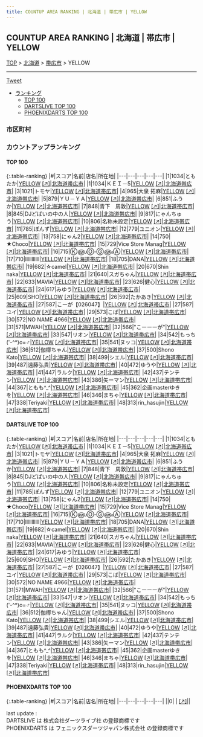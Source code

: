 ```yaml
---
title: COUNTUP AREA RANKING | 北海道 | 帯広市 | YELLOW
---
```

## COUNTUP AREA RANKING | 北海道 | 帯広市 | YELLOW

[TOP](/darts/rank/) > [北海道](/darts/rank/北海道/) > [帯広市](/darts/rank/北海道/帯広市/) > YELLOW

___

<a href="https://twitter.com/share?ref_src=twsrc%5Etfw" data-text="COUNTUP AREA RANKING | 北海道帯広市YELLOW" class="twitter-share-button" data-hashtags="DARTSLIVE,PHOENIXDARTS,darts,ダーツ" data-show-count="false">Tweet</a>

* [ランキング](#カウントアップランキング)
    * [TOP 100](#top-100)
    * [DARTSLIVE TOP 100](#dartslive-top-100)
    * [PHOENIXDARTS TOP 100](#phoenixdarts-top-100)

### 市区町村

<ul>

</ul>

### カウントアップランキング

#### TOP 100



{:.table-ranking}
|#|スコア|名前|店名|所在地|
|---|---|---|---|---|
|1|1034|<span class="rank-name-dl">ともたか</span>|<a href="/darts/rank/shops/b98b5c9bd8a73e07790ab824ce8730e5.html">YELLOW</a> <a href="https://search.dartslive.com/jp/shop/b98b5c9bd8a73e07790ab824ce8730e5">[↗]</a>|<a href="/darts/rank/北海道/帯広市">北海道帯広市</a>|
|1|1034|<span class="rank-name-dl">ＫＥＩ－5</span>|<a href="/darts/rank/shops/b98b5c9bd8a73e07790ab824ce8730e5.html">YELLOW</a> <a href="https://search.dartslive.com/jp/shop/b98b5c9bd8a73e07790ab824ce8730e5">[↗]</a>|<a href="/darts/rank/北海道/帯広市">北海道帯広市</a>|
|3|1021|<span class="rank-name-dl">トモヤ</span>|<a href="/darts/rank/shops/b98b5c9bd8a73e07790ab824ce8730e5.html">YELLOW</a> <a href="https://search.dartslive.com/jp/shop/b98b5c9bd8a73e07790ab824ce8730e5">[↗]</a>|<a href="/darts/rank/北海道/帯広市">北海道帯広市</a>|
|4|965|<span class="rank-name-dl">大泉 拓麻</span>|<a href="/darts/rank/shops/b98b5c9bd8a73e07790ab824ce8730e5.html">YELLOW</a> <a href="https://search.dartslive.com/jp/shop/b98b5c9bd8a73e07790ab824ce8730e5">[↗]</a>|<a href="/darts/rank/北海道/帯広市">北海道帯広市</a>|
|5|879|<span class="rank-name-dl">ＹＵ－ＹＡ</span>|<a href="/darts/rank/shops/b98b5c9bd8a73e07790ab824ce8730e5.html">YELLOW</a> <a href="https://search.dartslive.com/jp/shop/b98b5c9bd8a73e07790ab824ce8730e5">[↗]</a>|<a href="/darts/rank/北海道/帯広市">北海道帯広市</a>|
|6|851|<span class="rank-name-dl">ふうか</span>|<a href="/darts/rank/shops/b98b5c9bd8a73e07790ab824ce8730e5.html">YELLOW</a> <a href="https://search.dartslive.com/jp/shop/b98b5c9bd8a73e07790ab824ce8730e5">[↗]</a>|<a href="/darts/rank/北海道/帯広市">北海道帯広市</a>|
|7|848|<span class="rank-name-dl">青下　周敦</span>|<a href="/darts/rank/shops/b98b5c9bd8a73e07790ab824ce8730e5.html">YELLOW</a> <a href="https://search.dartslive.com/jp/shop/b98b5c9bd8a73e07790ab824ce8730e5">[↗]</a>|<a href="/darts/rank/北海道/帯広市">北海道帯広市</a>|
|8|845|<span class="rank-name-dl">DJどばいの中の人</span>|<a href="/darts/rank/shops/b98b5c9bd8a73e07790ab824ce8730e5.html">YELLOW</a> <a href="https://search.dartslive.com/jp/shop/b98b5c9bd8a73e07790ab824ce8730e5">[↗]</a>|<a href="/darts/rank/北海道/帯広市">北海道帯広市</a>|
|9|817|<span class="rank-name-dl">にゃんちゅう</span>|<a href="/darts/rank/shops/b98b5c9bd8a73e07790ab824ce8730e5.html">YELLOW</a> <a href="https://search.dartslive.com/jp/shop/b98b5c9bd8a73e07790ab824ce8730e5">[↗]</a>|<a href="/darts/rank/北海道/帯広市">北海道帯広市</a>|
|10|806|<span class="rank-name-dl">名称未設定</span>|<a href="/darts/rank/shops/b98b5c9bd8a73e07790ab824ce8730e5.html">YELLOW</a> <a href="https://search.dartslive.com/jp/shop/b98b5c9bd8a73e07790ab824ce8730e5">[↗]</a>|<a href="/darts/rank/北海道/帯広市">北海道帯広市</a>|
|11|785|<span class="rank-name-dl">ぽんず</span>|<a href="/darts/rank/shops/b98b5c9bd8a73e07790ab824ce8730e5.html">YELLOW</a> <a href="https://search.dartslive.com/jp/shop/b98b5c9bd8a73e07790ab824ce8730e5">[↗]</a>|<a href="/darts/rank/北海道/帯広市">北海道帯広市</a>|
|12|779|<span class="rank-name-dl">ユニオン</span>|<a href="/darts/rank/shops/b98b5c9bd8a73e07790ab824ce8730e5.html">YELLOW</a> <a href="https://search.dartslive.com/jp/shop/b98b5c9bd8a73e07790ab824ce8730e5">[↗]</a>|<a href="/darts/rank/北海道/帯広市">北海道帯広市</a>|
|13|758|<span class="rank-name-dl">にゃん2</span>|<a href="/darts/rank/shops/b98b5c9bd8a73e07790ab824ce8730e5.html">YELLOW</a> <a href="https://search.dartslive.com/jp/shop/b98b5c9bd8a73e07790ab824ce8730e5">[↗]</a>|<a href="/darts/rank/北海道/帯広市">北海道帯広市</a>|
|14|750|<span class="rank-name-dl">★Choco</span>|<a href="/darts/rank/shops/b98b5c9bd8a73e07790ab824ce8730e5.html">YELLOW</a> <a href="https://search.dartslive.com/jp/shop/b98b5c9bd8a73e07790ab824ce8730e5">[↗]</a>|<a href="/darts/rank/北海道/帯広市">北海道帯広市</a>|
|15|729|<span class="rank-name-dl">Vice Store Manag</span>|<a href="/darts/rank/shops/b98b5c9bd8a73e07790ab824ce8730e5.html">YELLOW</a> <a href="https://search.dartslive.com/jp/shop/b98b5c9bd8a73e07790ab824ce8730e5">[↗]</a>|<a href="/darts/rank/北海道/帯広市">北海道帯広市</a>|
|16|715|<span class="rank-name-dl">Ⓚ௵Ⓞ-Ⓖ௵Ⓐ</span>|<a href="/darts/rank/shops/b98b5c9bd8a73e07790ab824ce8730e5.html">YELLOW</a> <a href="https://search.dartslive.com/jp/shop/b98b5c9bd8a73e07790ab824ce8730e5">[↗]</a>|<a href="/darts/rank/北海道/帯広市">北海道帯広市</a>|
|17|710|<span class="rank-name-dl">lllllllllll</span>|<a href="/darts/rank/shops/b98b5c9bd8a73e07790ab824ce8730e5.html">YELLOW</a> <a href="https://search.dartslive.com/jp/shop/b98b5c9bd8a73e07790ab824ce8730e5">[↗]</a>|<a href="/darts/rank/北海道/帯広市">北海道帯広市</a>|
|18|705|<span class="rank-name-dl">DANA</span>|<a href="/darts/rank/shops/b98b5c9bd8a73e07790ab824ce8730e5.html">YELLOW</a> <a href="https://search.dartslive.com/jp/shop/b98b5c9bd8a73e07790ab824ce8730e5">[↗]</a>|<a href="/darts/rank/北海道/帯広市">北海道帯広市</a>|
|19|682|<span class="rank-name-dl">☆camel</span>|<a href="/darts/rank/shops/b98b5c9bd8a73e07790ab824ce8730e5.html">YELLOW</a> <a href="https://search.dartslive.com/jp/shop/b98b5c9bd8a73e07790ab824ce8730e5">[↗]</a>|<a href="/darts/rank/北海道/帯広市">北海道帯広市</a>|
|20|670|<span class="rank-name-dl">Shin naka</span>|<a href="/darts/rank/shops/b98b5c9bd8a73e07790ab824ce8730e5.html">YELLOW</a> <a href="https://search.dartslive.com/jp/shop/b98b5c9bd8a73e07790ab824ce8730e5">[↗]</a>|<a href="/darts/rank/北海道/帯広市">北海道帯広市</a>|
|21|640|<span class="rank-name-dl">スガちゃん</span>|<a href="/darts/rank/shops/b98b5c9bd8a73e07790ab824ce8730e5.html">YELLOW</a> <a href="https://search.dartslive.com/jp/shop/b98b5c9bd8a73e07790ab824ce8730e5">[↗]</a>|<a href="/darts/rank/北海道/帯広市">北海道帯広市</a>|
|22|633|<span class="rank-name-dl">MAVIA</span>|<a href="/darts/rank/shops/b98b5c9bd8a73e07790ab824ce8730e5.html">YELLOW</a> <a href="https://search.dartslive.com/jp/shop/b98b5c9bd8a73e07790ab824ce8730e5">[↗]</a>|<a href="/darts/rank/北海道/帯広市">北海道帯広市</a>|
|23|626|<span class="rank-name-dl">健心</span>|<a href="/darts/rank/shops/b98b5c9bd8a73e07790ab824ce8730e5.html">YELLOW</a> <a href="https://search.dartslive.com/jp/shop/b98b5c9bd8a73e07790ab824ce8730e5">[↗]</a>|<a href="/darts/rank/北海道/帯広市">北海道帯広市</a>|
|24|617|<span class="rank-name-dl">みゆう</span>|<a href="/darts/rank/shops/b98b5c9bd8a73e07790ab824ce8730e5.html">YELLOW</a> <a href="https://search.dartslive.com/jp/shop/b98b5c9bd8a73e07790ab824ce8730e5">[↗]</a>|<a href="/darts/rank/北海道/帯広市">北海道帯広市</a>|
|25|609|<span class="rank-name-dl">SHO</span>|<a href="/darts/rank/shops/b98b5c9bd8a73e07790ab824ce8730e5.html">YELLOW</a> <a href="https://search.dartslive.com/jp/shop/b98b5c9bd8a73e07790ab824ce8730e5">[↗]</a>|<a href="/darts/rank/北海道/帯広市">北海道帯広市</a>|
|26|592|<span class="rank-name-dl">たかあき</span>|<a href="/darts/rank/shops/b98b5c9bd8a73e07790ab824ce8730e5.html">YELLOW</a> <a href="https://search.dartslive.com/jp/shop/b98b5c9bd8a73e07790ab824ce8730e5">[↗]</a>|<a href="/darts/rank/北海道/帯広市">北海道帯広市</a>|
|27|587|<span class="rank-name-dl">こーが【026047】</span>|<a href="/darts/rank/shops/b98b5c9bd8a73e07790ab824ce8730e5.html">YELLOW</a> <a href="https://search.dartslive.com/jp/shop/b98b5c9bd8a73e07790ab824ce8730e5">[↗]</a>|<a href="/darts/rank/北海道/帯広市">北海道帯広市</a>|
|27|587|<span class="rank-name-dl">ユイ</span>|<a href="/darts/rank/shops/b98b5c9bd8a73e07790ab824ce8730e5.html">YELLOW</a> <a href="https://search.dartslive.com/jp/shop/b98b5c9bd8a73e07790ab824ce8730e5">[↗]</a>|<a href="/darts/rank/北海道/帯広市">北海道帯広市</a>|
|29|573|<span class="rank-name-dl">こば</span>|<a href="/darts/rank/shops/b98b5c9bd8a73e07790ab824ce8730e5.html">YELLOW</a> <a href="https://search.dartslive.com/jp/shop/b98b5c9bd8a73e07790ab824ce8730e5">[↗]</a>|<a href="/darts/rank/北海道/帯広市">北海道帯広市</a>|
|30|572|<span class="rank-name-dl">NO NAME 4966</span>|<a href="/darts/rank/shops/b98b5c9bd8a73e07790ab824ce8730e5.html">YELLOW</a> <a href="https://search.dartslive.com/jp/shop/b98b5c9bd8a73e07790ab824ce8730e5">[↗]</a>|<a href="/darts/rank/北海道/帯広市">北海道帯広市</a>|
|31|571|<span class="rank-name-dl">MWAH</span>|<a href="/darts/rank/shops/b98b5c9bd8a73e07790ab824ce8730e5.html">YELLOW</a> <a href="https://search.dartslive.com/jp/shop/b98b5c9bd8a73e07790ab824ce8730e5">[↗]</a>|<a href="/darts/rank/北海道/帯広市">北海道帯広市</a>|
|32|566|<span class="rank-name-dl">&quot;こーーーが&quot;</span>|<a href="/darts/rank/shops/b98b5c9bd8a73e07790ab824ce8730e5.html">YELLOW</a> <a href="https://search.dartslive.com/jp/shop/b98b5c9bd8a73e07790ab824ce8730e5">[↗]</a>|<a href="/darts/rank/北海道/帯広市">北海道帯広市</a>|
|33|547|<span class="rank-name-dl">リオン</span>|<a href="/darts/rank/shops/b98b5c9bd8a73e07790ab824ce8730e5.html">YELLOW</a> <a href="https://search.dartslive.com/jp/shop/b98b5c9bd8a73e07790ab824ce8730e5">[↗]</a>|<a href="/darts/rank/北海道/帯広市">北海道帯広市</a>|
|34|542|<span class="rank-name-dl">もっち(&#x27;-^*)o=♂</span>|<a href="/darts/rank/shops/b98b5c9bd8a73e07790ab824ce8730e5.html">YELLOW</a> <a href="https://search.dartslive.com/jp/shop/b98b5c9bd8a73e07790ab824ce8730e5">[↗]</a>|<a href="/darts/rank/北海道/帯広市">北海道帯広市</a>|
|35|541|<span class="rank-name-dl">ヌッコ</span>|<a href="/darts/rank/shops/b98b5c9bd8a73e07790ab824ce8730e5.html">YELLOW</a> <a href="https://search.dartslive.com/jp/shop/b98b5c9bd8a73e07790ab824ce8730e5">[↗]</a>|<a href="/darts/rank/北海道/帯広市">北海道帯広市</a>|
|36|512|<span class="rank-name-dl">伽椰ちゃん</span>|<a href="/darts/rank/shops/b98b5c9bd8a73e07790ab824ce8730e5.html">YELLOW</a> <a href="https://search.dartslive.com/jp/shop/b98b5c9bd8a73e07790ab824ce8730e5">[↗]</a>|<a href="/darts/rank/北海道/帯広市">北海道帯広市</a>|
|37|500|<span class="rank-name-dl">Shono Kato</span>|<a href="/darts/rank/shops/b98b5c9bd8a73e07790ab824ce8730e5.html">YELLOW</a> <a href="https://search.dartslive.com/jp/shop/b98b5c9bd8a73e07790ab824ce8730e5">[↗]</a>|<a href="/darts/rank/北海道/帯広市">北海道帯広市</a>|
|38|499|<span class="rank-name-dl">シエル</span>|<a href="/darts/rank/shops/b98b5c9bd8a73e07790ab824ce8730e5.html">YELLOW</a> <a href="https://search.dartslive.com/jp/shop/b98b5c9bd8a73e07790ab824ce8730e5">[↗]</a>|<a href="/darts/rank/北海道/帯広市">北海道帯広市</a>|
|39|487|<span class="rank-name-dl">遠藤弘貴</span>|<a href="/darts/rank/shops/b98b5c9bd8a73e07790ab824ce8730e5.html">YELLOW</a> <a href="https://search.dartslive.com/jp/shop/b98b5c9bd8a73e07790ab824ce8730e5">[↗]</a>|<a href="/darts/rank/北海道/帯広市">北海道帯広市</a>|
|40|472|<span class="rank-name-dl">ゆうや</span>|<a href="/darts/rank/shops/b98b5c9bd8a73e07790ab824ce8730e5.html">YELLOW</a> <a href="https://search.dartslive.com/jp/shop/b98b5c9bd8a73e07790ab824ce8730e5">[↗]</a>|<a href="/darts/rank/北海道/帯広市">北海道帯広市</a>|
|41|447|<span class="rank-name-dl">ラルク</span>|<a href="/darts/rank/shops/b98b5c9bd8a73e07790ab824ce8730e5.html">YELLOW</a> <a href="https://search.dartslive.com/jp/shop/b98b5c9bd8a73e07790ab824ce8730e5">[↗]</a>|<a href="/darts/rank/北海道/帯広市">北海道帯広市</a>|
|42|437|<span class="rank-name-dl">テンテン</span>|<a href="/darts/rank/shops/b98b5c9bd8a73e07790ab824ce8730e5.html">YELLOW</a> <a href="https://search.dartslive.com/jp/shop/b98b5c9bd8a73e07790ab824ce8730e5">[↗]</a>|<a href="/darts/rank/北海道/帯広市">北海道帯広市</a>|
|43|386|<span class="rank-name-dl">矢ーマン</span>|<a href="/darts/rank/shops/b98b5c9bd8a73e07790ab824ce8730e5.html">YELLOW</a> <a href="https://search.dartslive.com/jp/shop/b98b5c9bd8a73e07790ab824ce8730e5">[↗]</a>|<a href="/darts/rank/北海道/帯広市">北海道帯広市</a>|
|44|367|<span class="rank-name-dl">ともも^_^</span>|<a href="/darts/rank/shops/b98b5c9bd8a73e07790ab824ce8730e5.html">YELLOW</a> <a href="https://search.dartslive.com/jp/shop/b98b5c9bd8a73e07790ab824ce8730e5">[↗]</a>|<a href="/darts/rank/北海道/帯広市">北海道帯広市</a>|
|45|362|<span class="rank-name-dl">企画masterゆきを</span>|<a href="/darts/rank/shops/b98b5c9bd8a73e07790ab824ce8730e5.html">YELLOW</a> <a href="https://search.dartslive.com/jp/shop/b98b5c9bd8a73e07790ab824ce8730e5">[↗]</a>|<a href="/darts/rank/北海道/帯広市">北海道帯広市</a>|
|46|346|<span class="rank-name-dl">まちゃ</span>|<a href="/darts/rank/shops/b98b5c9bd8a73e07790ab824ce8730e5.html">YELLOW</a> <a href="https://search.dartslive.com/jp/shop/b98b5c9bd8a73e07790ab824ce8730e5">[↗]</a>|<a href="/darts/rank/北海道/帯広市">北海道帯広市</a>|
|47|338|<span class="rank-name-dl">Teriyaki</span>|<a href="/darts/rank/shops/b98b5c9bd8a73e07790ab824ce8730e5.html">YELLOW</a> <a href="https://search.dartslive.com/jp/shop/b98b5c9bd8a73e07790ab824ce8730e5">[↗]</a>|<a href="/darts/rank/北海道/帯広市">北海道帯広市</a>|
|48|313|<span class="rank-name-dl">rin_hasujin</span>|<a href="/darts/rank/shops/b98b5c9bd8a73e07790ab824ce8730e5.html">YELLOW</a> <a href="https://search.dartslive.com/jp/shop/b98b5c9bd8a73e07790ab824ce8730e5">[↗]</a>|<a href="/darts/rank/北海道/帯広市">北海道帯広市</a>|


#### DARTSLIVE TOP 100



{:.table-ranking}
|#|スコア|名前|店名|所在地|
|---|---|---|---|---|
|1|1034|<span class="rank-name-dl">ともたか</span>|<a href="/darts/rank/shops/b98b5c9bd8a73e07790ab824ce8730e5.html">YELLOW</a> <a href="https://search.dartslive.com/jp/shop/b98b5c9bd8a73e07790ab824ce8730e5">[↗]</a>|<a href="/darts/rank/北海道/帯広市">北海道帯広市</a>|
|1|1034|<span class="rank-name-dl">ＫＥＩ－5</span>|<a href="/darts/rank/shops/b98b5c9bd8a73e07790ab824ce8730e5.html">YELLOW</a> <a href="https://search.dartslive.com/jp/shop/b98b5c9bd8a73e07790ab824ce8730e5">[↗]</a>|<a href="/darts/rank/北海道/帯広市">北海道帯広市</a>|
|3|1021|<span class="rank-name-dl">トモヤ</span>|<a href="/darts/rank/shops/b98b5c9bd8a73e07790ab824ce8730e5.html">YELLOW</a> <a href="https://search.dartslive.com/jp/shop/b98b5c9bd8a73e07790ab824ce8730e5">[↗]</a>|<a href="/darts/rank/北海道/帯広市">北海道帯広市</a>|
|4|965|<span class="rank-name-dl">大泉 拓麻</span>|<a href="/darts/rank/shops/b98b5c9bd8a73e07790ab824ce8730e5.html">YELLOW</a> <a href="https://search.dartslive.com/jp/shop/b98b5c9bd8a73e07790ab824ce8730e5">[↗]</a>|<a href="/darts/rank/北海道/帯広市">北海道帯広市</a>|
|5|879|<span class="rank-name-dl">ＹＵ－ＹＡ</span>|<a href="/darts/rank/shops/b98b5c9bd8a73e07790ab824ce8730e5.html">YELLOW</a> <a href="https://search.dartslive.com/jp/shop/b98b5c9bd8a73e07790ab824ce8730e5">[↗]</a>|<a href="/darts/rank/北海道/帯広市">北海道帯広市</a>|
|6|851|<span class="rank-name-dl">ふうか</span>|<a href="/darts/rank/shops/b98b5c9bd8a73e07790ab824ce8730e5.html">YELLOW</a> <a href="https://search.dartslive.com/jp/shop/b98b5c9bd8a73e07790ab824ce8730e5">[↗]</a>|<a href="/darts/rank/北海道/帯広市">北海道帯広市</a>|
|7|848|<span class="rank-name-dl">青下　周敦</span>|<a href="/darts/rank/shops/b98b5c9bd8a73e07790ab824ce8730e5.html">YELLOW</a> <a href="https://search.dartslive.com/jp/shop/b98b5c9bd8a73e07790ab824ce8730e5">[↗]</a>|<a href="/darts/rank/北海道/帯広市">北海道帯広市</a>|
|8|845|<span class="rank-name-dl">DJどばいの中の人</span>|<a href="/darts/rank/shops/b98b5c9bd8a73e07790ab824ce8730e5.html">YELLOW</a> <a href="https://search.dartslive.com/jp/shop/b98b5c9bd8a73e07790ab824ce8730e5">[↗]</a>|<a href="/darts/rank/北海道/帯広市">北海道帯広市</a>|
|9|817|<span class="rank-name-dl">にゃんちゅう</span>|<a href="/darts/rank/shops/b98b5c9bd8a73e07790ab824ce8730e5.html">YELLOW</a> <a href="https://search.dartslive.com/jp/shop/b98b5c9bd8a73e07790ab824ce8730e5">[↗]</a>|<a href="/darts/rank/北海道/帯広市">北海道帯広市</a>|
|10|806|<span class="rank-name-dl">名称未設定</span>|<a href="/darts/rank/shops/b98b5c9bd8a73e07790ab824ce8730e5.html">YELLOW</a> <a href="https://search.dartslive.com/jp/shop/b98b5c9bd8a73e07790ab824ce8730e5">[↗]</a>|<a href="/darts/rank/北海道/帯広市">北海道帯広市</a>|
|11|785|<span class="rank-name-dl">ぽんず</span>|<a href="/darts/rank/shops/b98b5c9bd8a73e07790ab824ce8730e5.html">YELLOW</a> <a href="https://search.dartslive.com/jp/shop/b98b5c9bd8a73e07790ab824ce8730e5">[↗]</a>|<a href="/darts/rank/北海道/帯広市">北海道帯広市</a>|
|12|779|<span class="rank-name-dl">ユニオン</span>|<a href="/darts/rank/shops/b98b5c9bd8a73e07790ab824ce8730e5.html">YELLOW</a> <a href="https://search.dartslive.com/jp/shop/b98b5c9bd8a73e07790ab824ce8730e5">[↗]</a>|<a href="/darts/rank/北海道/帯広市">北海道帯広市</a>|
|13|758|<span class="rank-name-dl">にゃん2</span>|<a href="/darts/rank/shops/b98b5c9bd8a73e07790ab824ce8730e5.html">YELLOW</a> <a href="https://search.dartslive.com/jp/shop/b98b5c9bd8a73e07790ab824ce8730e5">[↗]</a>|<a href="/darts/rank/北海道/帯広市">北海道帯広市</a>|
|14|750|<span class="rank-name-dl">★Choco</span>|<a href="/darts/rank/shops/b98b5c9bd8a73e07790ab824ce8730e5.html">YELLOW</a> <a href="https://search.dartslive.com/jp/shop/b98b5c9bd8a73e07790ab824ce8730e5">[↗]</a>|<a href="/darts/rank/北海道/帯広市">北海道帯広市</a>|
|15|729|<span class="rank-name-dl">Vice Store Manag</span>|<a href="/darts/rank/shops/b98b5c9bd8a73e07790ab824ce8730e5.html">YELLOW</a> <a href="https://search.dartslive.com/jp/shop/b98b5c9bd8a73e07790ab824ce8730e5">[↗]</a>|<a href="/darts/rank/北海道/帯広市">北海道帯広市</a>|
|16|715|<span class="rank-name-dl">Ⓚ௵Ⓞ-Ⓖ௵Ⓐ</span>|<a href="/darts/rank/shops/b98b5c9bd8a73e07790ab824ce8730e5.html">YELLOW</a> <a href="https://search.dartslive.com/jp/shop/b98b5c9bd8a73e07790ab824ce8730e5">[↗]</a>|<a href="/darts/rank/北海道/帯広市">北海道帯広市</a>|
|17|710|<span class="rank-name-dl">lllllllllll</span>|<a href="/darts/rank/shops/b98b5c9bd8a73e07790ab824ce8730e5.html">YELLOW</a> <a href="https://search.dartslive.com/jp/shop/b98b5c9bd8a73e07790ab824ce8730e5">[↗]</a>|<a href="/darts/rank/北海道/帯広市">北海道帯広市</a>|
|18|705|<span class="rank-name-dl">DANA</span>|<a href="/darts/rank/shops/b98b5c9bd8a73e07790ab824ce8730e5.html">YELLOW</a> <a href="https://search.dartslive.com/jp/shop/b98b5c9bd8a73e07790ab824ce8730e5">[↗]</a>|<a href="/darts/rank/北海道/帯広市">北海道帯広市</a>|
|19|682|<span class="rank-name-dl">☆camel</span>|<a href="/darts/rank/shops/b98b5c9bd8a73e07790ab824ce8730e5.html">YELLOW</a> <a href="https://search.dartslive.com/jp/shop/b98b5c9bd8a73e07790ab824ce8730e5">[↗]</a>|<a href="/darts/rank/北海道/帯広市">北海道帯広市</a>|
|20|670|<span class="rank-name-dl">Shin naka</span>|<a href="/darts/rank/shops/b98b5c9bd8a73e07790ab824ce8730e5.html">YELLOW</a> <a href="https://search.dartslive.com/jp/shop/b98b5c9bd8a73e07790ab824ce8730e5">[↗]</a>|<a href="/darts/rank/北海道/帯広市">北海道帯広市</a>|
|21|640|<span class="rank-name-dl">スガちゃん</span>|<a href="/darts/rank/shops/b98b5c9bd8a73e07790ab824ce8730e5.html">YELLOW</a> <a href="https://search.dartslive.com/jp/shop/b98b5c9bd8a73e07790ab824ce8730e5">[↗]</a>|<a href="/darts/rank/北海道/帯広市">北海道帯広市</a>|
|22|633|<span class="rank-name-dl">MAVIA</span>|<a href="/darts/rank/shops/b98b5c9bd8a73e07790ab824ce8730e5.html">YELLOW</a> <a href="https://search.dartslive.com/jp/shop/b98b5c9bd8a73e07790ab824ce8730e5">[↗]</a>|<a href="/darts/rank/北海道/帯広市">北海道帯広市</a>|
|23|626|<span class="rank-name-dl">健心</span>|<a href="/darts/rank/shops/b98b5c9bd8a73e07790ab824ce8730e5.html">YELLOW</a> <a href="https://search.dartslive.com/jp/shop/b98b5c9bd8a73e07790ab824ce8730e5">[↗]</a>|<a href="/darts/rank/北海道/帯広市">北海道帯広市</a>|
|24|617|<span class="rank-name-dl">みゆう</span>|<a href="/darts/rank/shops/b98b5c9bd8a73e07790ab824ce8730e5.html">YELLOW</a> <a href="https://search.dartslive.com/jp/shop/b98b5c9bd8a73e07790ab824ce8730e5">[↗]</a>|<a href="/darts/rank/北海道/帯広市">北海道帯広市</a>|
|25|609|<span class="rank-name-dl">SHO</span>|<a href="/darts/rank/shops/b98b5c9bd8a73e07790ab824ce8730e5.html">YELLOW</a> <a href="https://search.dartslive.com/jp/shop/b98b5c9bd8a73e07790ab824ce8730e5">[↗]</a>|<a href="/darts/rank/北海道/帯広市">北海道帯広市</a>|
|26|592|<span class="rank-name-dl">たかあき</span>|<a href="/darts/rank/shops/b98b5c9bd8a73e07790ab824ce8730e5.html">YELLOW</a> <a href="https://search.dartslive.com/jp/shop/b98b5c9bd8a73e07790ab824ce8730e5">[↗]</a>|<a href="/darts/rank/北海道/帯広市">北海道帯広市</a>|
|27|587|<span class="rank-name-dl">こーが【026047】</span>|<a href="/darts/rank/shops/b98b5c9bd8a73e07790ab824ce8730e5.html">YELLOW</a> <a href="https://search.dartslive.com/jp/shop/b98b5c9bd8a73e07790ab824ce8730e5">[↗]</a>|<a href="/darts/rank/北海道/帯広市">北海道帯広市</a>|
|27|587|<span class="rank-name-dl">ユイ</span>|<a href="/darts/rank/shops/b98b5c9bd8a73e07790ab824ce8730e5.html">YELLOW</a> <a href="https://search.dartslive.com/jp/shop/b98b5c9bd8a73e07790ab824ce8730e5">[↗]</a>|<a href="/darts/rank/北海道/帯広市">北海道帯広市</a>|
|29|573|<span class="rank-name-dl">こば</span>|<a href="/darts/rank/shops/b98b5c9bd8a73e07790ab824ce8730e5.html">YELLOW</a> <a href="https://search.dartslive.com/jp/shop/b98b5c9bd8a73e07790ab824ce8730e5">[↗]</a>|<a href="/darts/rank/北海道/帯広市">北海道帯広市</a>|
|30|572|<span class="rank-name-dl">NO NAME 4966</span>|<a href="/darts/rank/shops/b98b5c9bd8a73e07790ab824ce8730e5.html">YELLOW</a> <a href="https://search.dartslive.com/jp/shop/b98b5c9bd8a73e07790ab824ce8730e5">[↗]</a>|<a href="/darts/rank/北海道/帯広市">北海道帯広市</a>|
|31|571|<span class="rank-name-dl">MWAH</span>|<a href="/darts/rank/shops/b98b5c9bd8a73e07790ab824ce8730e5.html">YELLOW</a> <a href="https://search.dartslive.com/jp/shop/b98b5c9bd8a73e07790ab824ce8730e5">[↗]</a>|<a href="/darts/rank/北海道/帯広市">北海道帯広市</a>|
|32|566|<span class="rank-name-dl">&quot;こーーーが&quot;</span>|<a href="/darts/rank/shops/b98b5c9bd8a73e07790ab824ce8730e5.html">YELLOW</a> <a href="https://search.dartslive.com/jp/shop/b98b5c9bd8a73e07790ab824ce8730e5">[↗]</a>|<a href="/darts/rank/北海道/帯広市">北海道帯広市</a>|
|33|547|<span class="rank-name-dl">リオン</span>|<a href="/darts/rank/shops/b98b5c9bd8a73e07790ab824ce8730e5.html">YELLOW</a> <a href="https://search.dartslive.com/jp/shop/b98b5c9bd8a73e07790ab824ce8730e5">[↗]</a>|<a href="/darts/rank/北海道/帯広市">北海道帯広市</a>|
|34|542|<span class="rank-name-dl">もっち(&#x27;-^*)o=♂</span>|<a href="/darts/rank/shops/b98b5c9bd8a73e07790ab824ce8730e5.html">YELLOW</a> <a href="https://search.dartslive.com/jp/shop/b98b5c9bd8a73e07790ab824ce8730e5">[↗]</a>|<a href="/darts/rank/北海道/帯広市">北海道帯広市</a>|
|35|541|<span class="rank-name-dl">ヌッコ</span>|<a href="/darts/rank/shops/b98b5c9bd8a73e07790ab824ce8730e5.html">YELLOW</a> <a href="https://search.dartslive.com/jp/shop/b98b5c9bd8a73e07790ab824ce8730e5">[↗]</a>|<a href="/darts/rank/北海道/帯広市">北海道帯広市</a>|
|36|512|<span class="rank-name-dl">伽椰ちゃん</span>|<a href="/darts/rank/shops/b98b5c9bd8a73e07790ab824ce8730e5.html">YELLOW</a> <a href="https://search.dartslive.com/jp/shop/b98b5c9bd8a73e07790ab824ce8730e5">[↗]</a>|<a href="/darts/rank/北海道/帯広市">北海道帯広市</a>|
|37|500|<span class="rank-name-dl">Shono Kato</span>|<a href="/darts/rank/shops/b98b5c9bd8a73e07790ab824ce8730e5.html">YELLOW</a> <a href="https://search.dartslive.com/jp/shop/b98b5c9bd8a73e07790ab824ce8730e5">[↗]</a>|<a href="/darts/rank/北海道/帯広市">北海道帯広市</a>|
|38|499|<span class="rank-name-dl">シエル</span>|<a href="/darts/rank/shops/b98b5c9bd8a73e07790ab824ce8730e5.html">YELLOW</a> <a href="https://search.dartslive.com/jp/shop/b98b5c9bd8a73e07790ab824ce8730e5">[↗]</a>|<a href="/darts/rank/北海道/帯広市">北海道帯広市</a>|
|39|487|<span class="rank-name-dl">遠藤弘貴</span>|<a href="/darts/rank/shops/b98b5c9bd8a73e07790ab824ce8730e5.html">YELLOW</a> <a href="https://search.dartslive.com/jp/shop/b98b5c9bd8a73e07790ab824ce8730e5">[↗]</a>|<a href="/darts/rank/北海道/帯広市">北海道帯広市</a>|
|40|472|<span class="rank-name-dl">ゆうや</span>|<a href="/darts/rank/shops/b98b5c9bd8a73e07790ab824ce8730e5.html">YELLOW</a> <a href="https://search.dartslive.com/jp/shop/b98b5c9bd8a73e07790ab824ce8730e5">[↗]</a>|<a href="/darts/rank/北海道/帯広市">北海道帯広市</a>|
|41|447|<span class="rank-name-dl">ラルク</span>|<a href="/darts/rank/shops/b98b5c9bd8a73e07790ab824ce8730e5.html">YELLOW</a> <a href="https://search.dartslive.com/jp/shop/b98b5c9bd8a73e07790ab824ce8730e5">[↗]</a>|<a href="/darts/rank/北海道/帯広市">北海道帯広市</a>|
|42|437|<span class="rank-name-dl">テンテン</span>|<a href="/darts/rank/shops/b98b5c9bd8a73e07790ab824ce8730e5.html">YELLOW</a> <a href="https://search.dartslive.com/jp/shop/b98b5c9bd8a73e07790ab824ce8730e5">[↗]</a>|<a href="/darts/rank/北海道/帯広市">北海道帯広市</a>|
|43|386|<span class="rank-name-dl">矢ーマン</span>|<a href="/darts/rank/shops/b98b5c9bd8a73e07790ab824ce8730e5.html">YELLOW</a> <a href="https://search.dartslive.com/jp/shop/b98b5c9bd8a73e07790ab824ce8730e5">[↗]</a>|<a href="/darts/rank/北海道/帯広市">北海道帯広市</a>|
|44|367|<span class="rank-name-dl">ともも^_^</span>|<a href="/darts/rank/shops/b98b5c9bd8a73e07790ab824ce8730e5.html">YELLOW</a> <a href="https://search.dartslive.com/jp/shop/b98b5c9bd8a73e07790ab824ce8730e5">[↗]</a>|<a href="/darts/rank/北海道/帯広市">北海道帯広市</a>|
|45|362|<span class="rank-name-dl">企画masterゆきを</span>|<a href="/darts/rank/shops/b98b5c9bd8a73e07790ab824ce8730e5.html">YELLOW</a> <a href="https://search.dartslive.com/jp/shop/b98b5c9bd8a73e07790ab824ce8730e5">[↗]</a>|<a href="/darts/rank/北海道/帯広市">北海道帯広市</a>|
|46|346|<span class="rank-name-dl">まちゃ</span>|<a href="/darts/rank/shops/b98b5c9bd8a73e07790ab824ce8730e5.html">YELLOW</a> <a href="https://search.dartslive.com/jp/shop/b98b5c9bd8a73e07790ab824ce8730e5">[↗]</a>|<a href="/darts/rank/北海道/帯広市">北海道帯広市</a>|
|47|338|<span class="rank-name-dl">Teriyaki</span>|<a href="/darts/rank/shops/b98b5c9bd8a73e07790ab824ce8730e5.html">YELLOW</a> <a href="https://search.dartslive.com/jp/shop/b98b5c9bd8a73e07790ab824ce8730e5">[↗]</a>|<a href="/darts/rank/北海道/帯広市">北海道帯広市</a>|
|48|313|<span class="rank-name-dl">rin_hasujin</span>|<a href="/darts/rank/shops/b98b5c9bd8a73e07790ab824ce8730e5.html">YELLOW</a> <a href="https://search.dartslive.com/jp/shop/b98b5c9bd8a73e07790ab824ce8730e5">[↗]</a>|<a href="/darts/rank/北海道/帯広市">北海道帯広市</a>|


#### PHOENIXDARTS TOP 100



{:.table-ranking}
|#|スコア|名前|店名|所在地|
|---|---|---|---|---|
||0|<span class="rank-name-dl"> </span>|<a href="/darts/rank/shops/.html"></a> <a href="">[↗]</a>|<a href="/darts/rank//"></a>|


<div class="footer border-top border-gray-light mt-5 pt-3 text-right text-gray">
    last update : <span style="font-weight: italic" id="foot_last_modified"></span><br />
    DARTSLIVE は 株式会社ダーツライブ社 の登録商標です<br />
    PHOENIXDARTS は フェニックスダーツジャパン株式会社 の登録商標です<br />
</div>

<script src="https://cdnjs.cloudflare.com/ajax/libs/jquery.tablesorter/2.31.3/js/jquery.tablesorter.min.js" integrity="sha512-qzgd5cYSZcosqpzpn7zF2ZId8f/8CHmFKZ8j7mU4OUXTNRd5g+ZHBPsgKEwoqxCtdQvExE5LprwwPAgoicguNg==" crossorigin="anonymous" referrerpolicy="no-referrer"></script>
<link rel="stylesheet" href="https://cdnjs.cloudflare.com/ajax/libs/jquery.tablesorter/2.31.3/css/theme.default.min.css" integrity="sha512-wghhOJkjQX0Lh3NSWvNKeZ0ZpNn+SPVXX1Qyc9OCaogADktxrBiBdKGDoqVUOyhStvMBmJQ8ZdMHiR3wuEq8+w==" crossorigin="anonymous" referrerpolicy="no-referrer" />
<script>
$(function() {
    $(".table-ranking").tablesorter({sortList:[[0, 0]]});
    $("#foot_last_modified").text(formatDate(new Date(document.lastModified), 'yyyy-MM-dd HH:mm:ss'));
});
</script>

<script async src="https://platform.twitter.com/widgets.js" charset="utf-8"></script>
